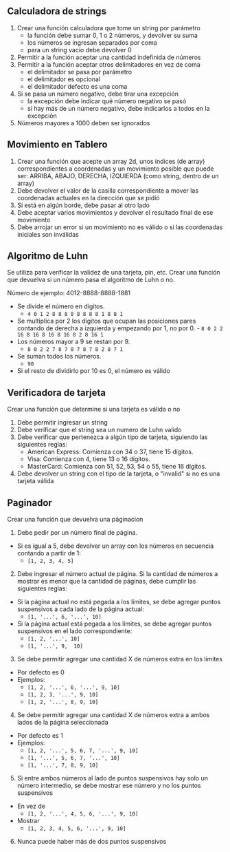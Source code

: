 ## Calculadora de strings

1. Crear una función calculadora que tome un string por parámetro
    * la función debe sumar 0, 1 o 2 números, y devolver su suma
    * los números se ingresan separados por coma
    * para un string vacío debe devolver 0
2. Permitir a la función aceptar una cantidad indefinida de números
3. Permitir a la función aceptar otros delimitadores en vez de coma
    * el delimitador se pasa por parámetro
    * el delimitador es opcional
    * el delimitador defecto es una coma
6. Si se pasa un número negativo, debe tirar una excepción
    * la excepción debe indicar qué número negativo se pasó
    * si hay más de un número negativo, debe indicarlos a todos en la excepción
7. Números mayores a 1000 deben ser ignorados

## Movimiento en Tablero

1. Crear una función que acepte un array 2d, unos índices (de array) correspondientes a coordenadas y un movimiento posible que puede ser: ARRIBA, ABAJO, DERECHA, IZQUIERDA (como string, dentro de un array)
2. Debe devolver el valor de la casilla correspondiente a mover las coordenadas actuales en la dirección que se pidió
3. Si está en algún borde, debe pasar al otro lado
4. Debe aceptar varios movimientos y devolver el resultado final de ese movimiento
5. Debe arrojar un error si un movimiento no es válido o si las coordenadas iniciales son inválidas

## Algoritmo de Luhn

Se utiliza para verificar la validez de una tarjeta, pin, etc. Crear una función que devuelva si un número pasa el algoritmo de Luhn o no.

Número de ejemplo: 4012-8888-8888-1881

* Se divide el número en dígitos. 
    - `4 0 1 2 8 8 8 8 8 8 8 8 1 8 8 1`
* Se multiplica por 2 los dígitos que ocupan las posiciones pares contando de derecha a izquierda y empezando por 1, no por 0.     - `8 0 2 2 16 8 16 8 16 8 16 8 2 8 16 1`
* Los números mayor a 9 se restan por 9.
    - `8 0 2 2 7 8 7 8 7 8 7 8 2 8 7 1`
* Se suman todos los números.
    - `90`
* Si el resto de dividirlo por 10 es 0, el número es válido


## Verificadora de tarjeta

Crear una función que determine si una tarjeta es válida o no

1. Debe permitir ingresar un string
2. Debe verificar que el string sea un numero de Luhn valido
3. Debe verificar que pertenezca a algún tipo de tarjeta, siguiendo las siguientes reglas:
    - American Express: Comienza con 34 o 37, tiene 15 dígitos.
    - Visa: Comienza con 4, tiene 13 o 16 dígitos.
    - MasterCard: Comienza con 51, 52, 53, 54 o 55, tiene 16 dígitos.
4. Debe devolver un string con el tipo de la tarjeta, o "invalid" si no es una tarjeta válida

## Paginador

Crear una función que devuelva una páginacion

1. Debe pedir por un número final de página. 
  - Si es igual a 5, debe devolver un array con los números en secuencia contando a partir de 1:
      * `[1, 2, 3, 4, 5]`
2. Debe ingresar el número actual de página. Si la cantidad de números a mostrar es menor que la cantidad de páginas, debe cumplir las siguientes reglas:
  - Si la página actual no está pegada a los límites, se debe agregar puntos suspensivos a cada lado de la página actual: 
      * `[1, '...', 6, '...', 10]`
  - Si la página actual está pegada a los límites, se debe agregar puntos suspensivos en el lado correspondiente: 
      * `[1, 2, '...', 10]`
      * `[1, '...', 9,  10]`
3. Se debe permitir agregar una cantidad X de números extra en los límites
  - Por defecto es 0
  - Ejemplos:
      * `[1, 2, '...', 6, '...', 9, 10]`
      * `[1, 2, 3, '...', 9, 10]`
      * `[1, 2, '...', 8, 9, 10]`
 4. Se debe permitir agregar una cantidad X de números extra a ambos lados de la página seleccionada
  - Por defecto es 1
  - Ejemplos:
      * `[1, 2, '...', 5, 6, 7, '...', 9, 10]`
      * `[1, '...', 5, 6, 7, '...', 10]`
      * `[1, '...', 7, 8, 9, 10]`
  5. Si entre ambos números al lado de puntos suspensivos hay solo un número intermedio, se debe mostrar ese número y no los puntos suspensivos
   - En vez de 
       * `[1, 2, '...', 4, 5, 6, '...', 9, 10]`
   - Mostrar    
       * `[1, 2, 3, 4, 5, 6, '...', 9, 10]`
  6. Nunca puede haber más de dos puntos suspensivos     




